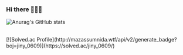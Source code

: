 ### Hi there 👋👋👋


![Anurag's GitHub stats](https://github-readme-stats.vercel.app/api?username=SinnoLn&show_icons=true&theme=dracula)
<!-- ![Top Langs](https://github-readme-stats.vercel.app/api/top-langs/?username=SinnoLn&layout=compact&theme=dracula) -->
</br>
[![Solved.ac Profile](http://mazassumnida.wtf/api/v2/generate_badge?boj=jiny_0609)](https://solved.ac/jiny_0609/)

<!--
**SinnoLn/SinnoLn** is a ✨ _special_ ✨ repository because its `README.md` (this file) appears on your GitHub profile.

Here are some ideas to get you started:

- 🔭 I’m currently working on ...
- 🌱 I’m currently learning ...
- 👯 I’m looking to collaborate on ...
- 🤔 I’m looking for help with ...
- 💬 Ask me about ...
- 📫 How to reach me: ...
- 😄 Pronouns: ...
- ⚡ Fun fact: ...
-->
